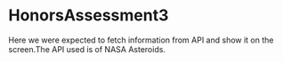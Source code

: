 # HonorsAssessment3
Here we were expected to fetch information from API and show it on the screen.The API used is of NASA Asteroids.
